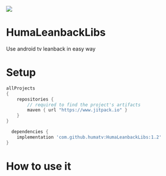 [![](https://jitpack.io/v/humatv/HumaLeanbackLibs.svg)](https://jitpack.io/#humatv/HumaLeanbackLibs)
# HumaLeanbackLibs
Use android tv leanback in easy way

<h1>Setup</h1>

```gradle
allProjects 
{	
	repositories {	
		// required to find the project's artifacts
		maven { url "https://www.jitpack.io" }
	}
}
```
```gradle
  dependencies {
    implementation 'com.github.humatv:HumaLeanbackLibs:1.2'
}
```

<h1>How to use it</h1>


